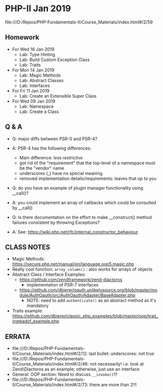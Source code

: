 # PHP-II Jan 2019

file:///D:/Repos/PHP-Fundamentals-II/Course_Materials/index.html#/2/59

## Homework
* For Wed 16 Jan 2019
  * Lab: Type Hinting
  * Lab: Build Custom Exception Class
  * Lab: Traits
* For Mon 14 Jan 2019
  * Lab: Magic Methods
  * Lab: Abstract Classes
  * Lab: Interfaces
* For Fri 11 Jan 2019
  * Lab: Create an Extensible Super Class
* For Wed 09 Jan 2019
  * Lab: Namespace
  * Lab: Create a Class
## Q & A
* Q: major diffs between PSR-0 and PSR-4?
* A: PSR-4 has the following differences:
    * Main difference: *less restrictive*
    * got rid of the "requirement" that the top-level of a namespace must be the "vendor" name
    * underscores (_) have no special meaning
    * removed implementation details/requirements: leaves that up to you

* Q: do you have an example of plugin manager functionality using __call()?
* A: you could implement an array of callbacks which could be consulted by __call()

* Q: Is there documentation on the effort to make __construct() method failures consistent by throwing Exceptions?
* A: See: https://wiki.php.net/rfc/internal_constructor_behaviour

## CLASS NOTES
* Magic Methods: https://secure.php.net/manual/en/language.oop5.magic.php
* Really cool function: `array_column()` : also works for arrays of objects
* Abstract Class / Interface Examples:
    * https://github.com/zendframework/zend-diactoros
        * implementation of PSR-7 interfaces
    * https://github.com/dbierer/oauth.unlikelysource.org/blob/master/module/AuthOauth/src/AuthOauth/Adapter/BaseAdapter.php
        * NOTE: need to add `authenticate()` as an abstract method as it's mandatory
* Traits example: https://github.com/dbierer/classic_php_examples/blob/master/oop/trait_insteadof_example.php

## ERRATA
* file:///D:/Repos/PHP-Fundamentals-II/Course_Materials/index.html#/2/12: last bullet: underscores: not true
* file:///D:/Repos/PHP-Fundamentals-II/Course_Materials/index.html#/2/46: not necessarily! i.e. look at Zend\Diactoros as an example; otherwise, just use an interface
* General: OOP section: Need to discuss `__invoke()`!!!
* file:///D:/Repos/PHP-Fundamentals-II/Course_Materials/index.html#/2/73: there are more than 2!!!
